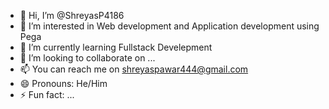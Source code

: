 - 👋 Hi, I’m @ShreyasP4186
- 👀 I’m interested in Web development and Application development using Pega
- 🌱 I’m currently learning Fullstack Develepment
- 💞️ I’m looking to collaborate on ...
- 📫 You can reach me on shreyaspawar444@gmail.com
- 😄 Pronouns: He/Him
- ⚡ Fun fact: ...

<!---
ShreyasP4186/ShreyasP4186 is a ✨ special ✨ repository because its `README.md` (this file) appears on your GitHub profile.
You can click the Preview link to take a look at your changes.
--->
